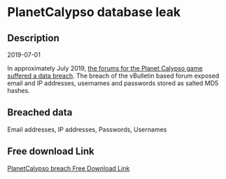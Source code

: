 # PlanetCalypso database leak

## Description

2019-07-01

In approximately July 2019, <a href="http://www.planetcalypsoforum.com/forums/showthread.php?311854-ET-or-Planet-Forums-ever-hacked" target="_blank" rel="noopener">the forums for the Planet Calypso game suffered a data breach</a>. The breach of the vBulletin based forum exposed email and IP addresses, usernames and passwords stored as salted MD5 hashes.

## Breached data

Email addresses, IP addresses, Passwords, Usernames

## Free download Link

[PlanetCalypso breach Free Download Link](https://tinyurl.com/2b2k277t)